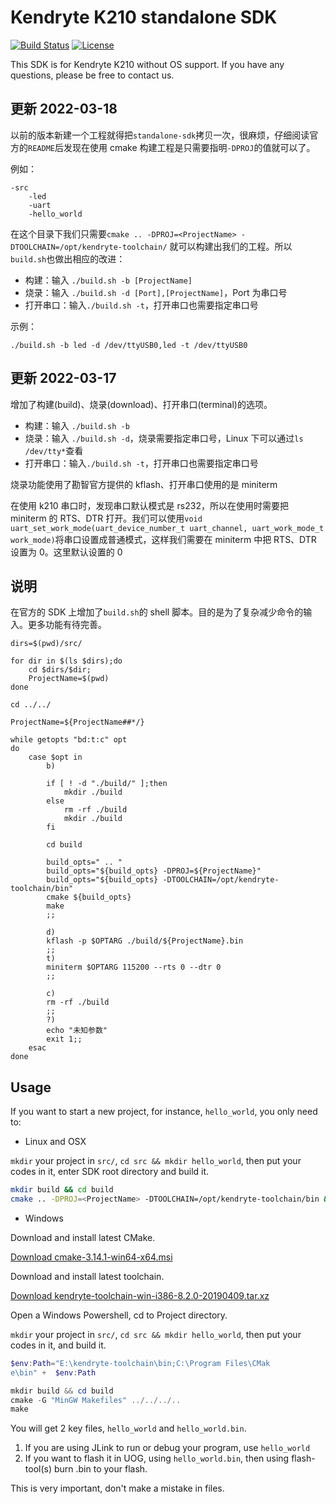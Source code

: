 # Kendryte K210 standalone SDK

[![Build Status](https://travis-ci.org/kendryte/kendryte-standalone-sdk.svg)](https://travis-ci.org/kendryte/kendryte-standalone-sdk)
[![License](https://img.shields.io/badge/License-Apache%202.0-blue.svg)](https://opensource.org/licenses/Apache-2.0)

This SDK is for Kendryte K210 without OS support.
If you have any questions, please be free to contact us.

## 更新 2022-03-18

以前的版本新建一个工程就得把`standalone-sdk`拷贝一次，很麻烦，仔细阅读官方的`README`后发现在使用 cmake 构建工程是只需要指明`-DPROJ`的值就可以了。

例如：

```
-src
    -led
    -uart
    -hello_world
```

在这个目录下我们只需要`cmake .. -DPROJ=<ProjectName> -DTOOLCHAIN=/opt/kendryte-toolchain/` 就可以构建出我们的工程。所以`build.sh`也做出相应的改进：

- 构建：输入 `./build.sh -b [ProjectName]`
- 烧录：输入 `./build.sh -d [Port],[ProjectName]`，Port 为串口号
- 打开串口：输入`./build.sh -t`，打开串口也需要指定串口号

示例：

```shell
./build.sh -b led -d /dev/ttyUSB0,led -t /dev/ttyUSB0
```

## 更新 2022-03-17

增加了构建(build)、烧录(download)、打开串口(terminal)的选项。

- 构建：输入 `./build.sh -b`
- 烧录：输入 `./build.sh -d`，烧录需要指定串口号，Linux 下可以通过`ls /dev/tty*`查看
- 打开串口：输入`./build.sh -t`，打开串口也需要指定串口号

烧录功能使用了勘智官方提供的 kflash、打开串口使用的是 miniterm

在使用 k210 串口时，发现串口默认模式是 rs232，所以在使用时需要把 miniterm 的 RTS、DTR 打开。我们可以使用`void uart_set_work_mode(uart_device_number_t uart_channel, uart_work_mode_t work_mode)`将串口设置成普通模式，这样我们需要在 miniterm 中把 RTS、DTR 设置为 0。这里默认设置的 0

## 说明

在官方的 SDK 上增加了`build.sh`的 shell 脚本。目的是为了复杂减少命令的输入。更多功能有待完善。

```shell
dirs=$(pwd)/src/

for dir in $(ls $dirs);do
    cd $dirs/$dir;
    ProjectName=$(pwd)
done

cd ../../

ProjectName=${ProjectName##*/}

while getopts "bd:t:c" opt
do
    case $opt in
        b)

        if [ ! -d "./build/" ];then
            mkdir ./build
        else
            rm -rf ./build
            mkdir ./build
        fi

        cd build

        build_opts=" .. "
        build_opts="${build_opts} -DPROJ=${ProjectName}"
        build_opts="${build_opts} -DTOOLCHAIN=/opt/kendryte-toolchain/bin"
        cmake ${build_opts}
        make
        ;;

        d)
        kflash -p $OPTARG ./build/${ProjectName}.bin
        ;;
        t)
        miniterm $OPTARG 115200 --rts 0 --dtr 0
        ;;

        c)
        rm -rf ./build
        ;;
        ?)
        echo "未知参数"
        exit 1;;
    esac
done

```

## Usage

If you want to start a new project, for instance, `hello_world`, you only need to:

- Linux and OSX

`mkdir` your project in `src/`, `cd src && mkdir hello_world`, then put your codes in it, enter SDK root directory and build it.

```bash
mkdir build && cd build
cmake .. -DPROJ=<ProjectName> -DTOOLCHAIN=/opt/kendryte-toolchain/bin && make
```

- Windows

Download and install latest CMake.

[Download cmake-3.14.1-win64-x64.msi](https://github.com/Kitware/CMake/releases/download/v3.14.1/cmake-3.14.1-win64-x64.msi)

Download and install latest toolchain.

[Download kendryte-toolchain-win-i386-8.2.0-20190409.tar.xz](https://github.com/kendryte/kendryte-gnu-toolchain/releases/download/v8.2.0-20190409/kendryte-toolchain-win-i386-8.2.0-20190409.tar.xz)

Open a Windows Powershell, cd to Project directory.

`mkdir` your project in `src/`, `cd src && mkdir hello_world`, then put your codes in it, and build it.

```powershell
$env:Path="E:\kendryte-toolchain\bin;C:\Program Files\CMak
e\bin" +  $env:Path

mkdir build && cd build
cmake -G "MinGW Makefiles" ../../../..
make
```

You will get 2 key files, `hello_world` and `hello_world.bin`.

1. If you are using JLink to run or debug your program, use `hello_world`
2. If you want to flash it in UOG, using `hello_world.bin`, then using flash-tool(s) burn <ProjectName>.bin to your flash.

This is very important, don't make a mistake in files.
